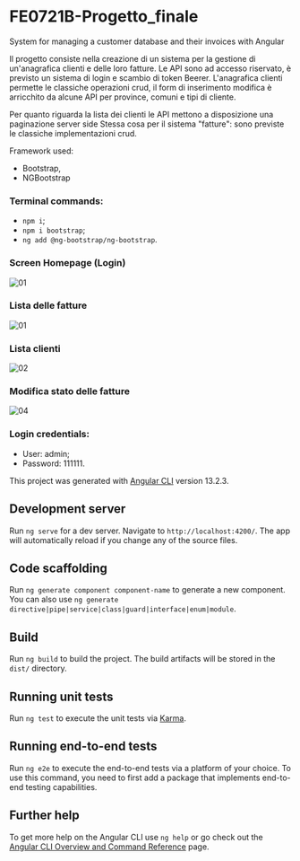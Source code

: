 # FE0721B-Progetto_finale
System for managing a customer database and their invoices with Angular

Il progetto consiste nella creazione di un sistema per la gestione di un'anagrafica clienti e delle loro fatture.
Le API sono ad accesso riservato, è previsto un sistema di login e scambio di token Beerer.
L'anagrafica clienti permette le classiche operazioni crud,
il form di inserimento modifica è arricchito da alcune API per province, comuni e tipi di cliente. 

Per quanto riguarda la lista dei clienti le API mettono a disposizione una paginazione server side
Stessa cosa per il sistema "fatture": sono previste le classiche implementazioni crud.

Framework used: 
- Bootstrap, 
- NGBootstrap

### Terminal commands:
- `npm i`;
- `npm i bootstrap`;
- `ng add @ng-bootstrap/ng-bootstrap`.

### Screen Homepage (Login) 
![01](https://user-images.githubusercontent.com/98649610/162673278-4dffbec6-38d0-4241-bd09-505acaab251f.JPG)

### Lista delle fatture 
![01](https://user-images.githubusercontent.com/98649610/163393069-34a46ee2-1c43-478a-ab8a-82b4fd4b166b.JPG)

### Lista clienti 
![02](https://user-images.githubusercontent.com/98649610/163393077-5aab232a-16b1-44c3-800f-22d24a0ec903.JPG)

### Modifica stato delle fatture 
![04](https://user-images.githubusercontent.com/98649610/163393273-60553a5f-11c2-454c-9776-9666ef8a690f.JPG)

### Login credentials:
- User: admin; 
- Password: 111111. 







This project was generated with [Angular CLI](https://github.com/angular/angular-cli) version 13.2.3.

## Development server

Run `ng serve` for a dev server. Navigate to `http://localhost:4200/`. The app will automatically reload if you change any of the source files.

## Code scaffolding

Run `ng generate component component-name` to generate a new component. You can also use `ng generate directive|pipe|service|class|guard|interface|enum|module`.

## Build

Run `ng build` to build the project. The build artifacts will be stored in the `dist/` directory.

## Running unit tests

Run `ng test` to execute the unit tests via [Karma](https://karma-runner.github.io).

## Running end-to-end tests

Run `ng e2e` to execute the end-to-end tests via a platform of your choice. To use this command, you need to first add a package that implements end-to-end testing capabilities.

## Further help

To get more help on the Angular CLI use `ng help` or go check out the [Angular CLI Overview and Command Reference](https://angular.io/cli) page.

